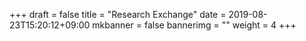 +++
draft = false
title = "Research Exchange"
date = 2019-08-23T15:20:12+09:00
mkbanner = false
bannerimg = ""
weight = 4
+++
